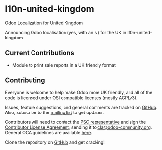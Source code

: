 # l10n-united-kingdom
Odoo Localization for United Kingdom

Announcing Odoo localisation (yes, with an s!) for the UK in l10n-united-kingdom

## Current Contributions

* Module to print sale reports in a UK friendly format


## Contributing

Everyone is welcome to help make Odoo more UK friendly, and all of the code is
licensed under OSI compatible licenses (mostly AGPLv3).

Issues, feature suggestions, and general comments are tracked on
[GitHub](//github.com/OCA/l10n-united-kingdom/issues).
Also, subscribe to the [mailing list](//odoo-community.org/groups) to get
updates.

Contributors will need to contact the [PSC representative](psc...) and sign the
[Contributor License Agreement](//odoo-community.org/page/cla), sending it to
[cla@odoo-community.org](mailto:cla@odoo-community.org).
General OCA guidelines are available
[here](//github.com/OCA/maintainer-tools/blob/master/CONTRIBUTING.md).

Clone the repository on [GitHub](//github.com/OCA/l10n-united-kingdom) and get
cracking!
